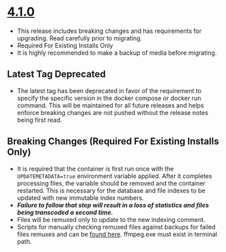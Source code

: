# [4.1.0](https://github.com/TheTaylorLee/docker-transcodeautomation/releases/tag/4.1.0)
- This release includes breaking changes and has requirements for upgrading. Read carefully prior to migrating.
- Required For Existing Installs Only
- It is highly recommended to make a backup of media before migrating.

## Latest Tag Deprecated
- The latest tag has been deprecated in favor of the requirement to specify the specific version in the docker compose or docker run command. This will be maintained for all future releases and helps enforce breaking changes are not pushed without the release notes being first read.

## Breaking Changes (Required For Existing Installs Only)
- It is required that the container is first run once with the `UPDATEMETADATA=true` environment variable applied. After it completes processing files, the variable should be removed and the container restarted. This is necessary for the database and file indexes to be updated with new immutable index numbers. 
- _**Failure to follow that step will result in a loss of statistics and files being transcoded a second time.**_
- Files will be remuxed only to update to the new indexing comment.
- Scripts for manually checking remuxed files against backups for failed files remuxes and can be [found here](https://github.com/TheTaylorLee/docker-transcodeautomation/tree/main/examples/scripts). ffmpeg.exe must exist in terminal path.
